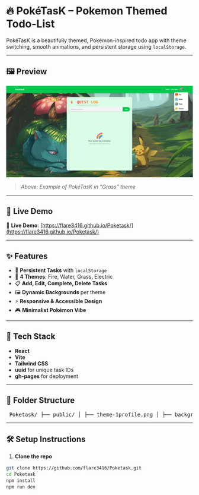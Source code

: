 # 🔥 PokéTasK – Pokemon Themed Todo-List

PokéTasK is a beautifully themed, Pokémon-inspired todo app with theme switching, smooth animations, and persistent storage using `localStorage`.

---

## 🖼️ Preview

![App Preview](./public/preview.jpg)

> _Above: Example of PokéTasK in "Grass" theme_

---
## 🌈 Live Demo

🔗 **Live Demo**: [https://flare3416.github.io/Poketask/](https://flare3416.github.io/Poketask/)

---

## ✨ Features

- 🔁 **Persistent Tasks** with `localStorage`
- 🎨 **4 Themes**: Fire, Water, Grass, Electric
- 📋 **Add, Edit, Complete, Delete Tasks**
- 🖼️ **Dynamic Backgrounds** per theme
- ⚡ **Responsive & Accessible Design**
- 🎮 **Minimalist Pokémon Vibe**

---

## 🚀 Tech Stack

- **React**
- **Vite**
- **Tailwind CSS**
- **uuid** for unique task IDs
- **gh-pages** for deployment

---


## 🧩 Folder Structure

<pre> Poketask/ ├── public/ │ ├── theme-1profile.png │ ├── background-1.jpg │ └── ...other theme images ├── src/ │ ├── components/ │ │ └── Navbar.jsx │ ├── App.jsx │ └── main.jsx ├── vite.config.js ├── package.json └── README.md </pre>


---

## 🛠️ Setup Instructions

1. **Clone the repo**

```bash
git clone https://github.com/flare3416/Poketask.git
cd Poketask
npm install
npm run dev

